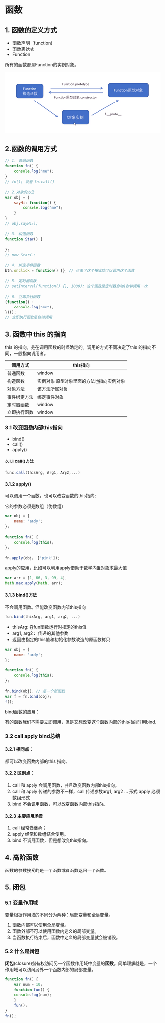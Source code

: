 # 函数

## 1. 函数的定义方式

- 函数声明（function)
- 函数表达式
- Function

所有的函数都是Function的实例对象。

![函数](../imgae/函数.png)

## 2.函数的调用方式

```js
// 1. 普通函数
function fn() {
    console.log("me");
}
// fn(); 或者 fn.call()

// 2.对象的方法
var obj = {
    sayHi: function() {
        console.log("me");
    }
}
// obj.sayHi();

// 3. 构造函数
function Star() {
    
};
// new Star();

// 4. 绑定事件函数
btn.onclick = function() {}; // 点击了这个按钮就可以调用这个函数

// 5. 定时器函数
// setInterval(function() {}, 1000); 这个函数是定时器自动1秒钟调用一次

// 6. 立即执行函数
(function() {
    console.log("me");
})();
// 立即执行函数是自动调用

```

## 3. 函数中 this 的指向

this 的指向，是在调用函数的时候确定的。调用的方式不同决定了this 的指向不同，一般指向调用者。

| 调用方式     | this指向                                  |
| ------------ | ----------------------------------------- |
| 普通函数     | window                                    |
| 构造函数     | 实例对象 原型对象里面的方法也指向实例对象 |
| 对象方法     | 该方法所属对象                            |
| 事件绑定方法 | 绑定事件对象                              |
| 定时器函数   | window                                    |
| 立即执行函数 | window                                    |

### 3.1 改变函数内部this指向

- bind()
- call()
- apply()

#### 3.1.1 call()方法

```js
func.call(thisArg, Arg1, Arg2,...)
```

#### 3.1.2 apply()

可以调用一个函数，也可以改变函数的this指向;

它的参数必须是数组（伪数组）

```js
var obj = {
	name: 'andy';
};

function fn() {
    console.log(this);
};

fn.apply(obj， ['pink']);
```

apply的应用，比如可以利用apply借助于数学内置对象求最大值

```js
var arr = [1, 66, 3, 99, 4];
Math.max.apply(Math, arr);
```

#### 3.1.3 bind()方法

不会调用函数。但能改变函数内部this指向

```js
fun.bind(thisArg, arg1, arg2, ...)
```

- thisArg: 在fun函数运行时指定的this值
- arg1, arg2： 传递的其他参数
- 返回由指定的this值和初始化参数改造的原函数拷贝

```js
var obj = {
	name: 'andy';
};

function fn() {
    console.log(this);
};

fn.bind(obj); // 是一个新函数
var f = fn.bind(obj);
f();
```

bind函数的应用： 

有的函数我们不需要立即调用，但是又想改变这个函数内部的this指向时用bind.

### 3.2 call apply bind总结

#### 3.2.1 相同点：

都可以改变函数内部的this 指向。

#### 3.2.2 区别点：

1. call 和 apply 会调用函数，并且改变函数内部this指向。
2. call 和 apply 传递的参数不一样，call 传递参数arg1, arg2 ... 形式 apply 必须数组形式
3. bind 不会调用函数，可以改变函数内部this指向。

#### 3.2.3 主要应用场景

1. call 经常做继承；
2. apply 经常和数组结合使用。
3. bind 不调用函数，但是想改变this指向。

## 4. 高阶函数

函数的参数接受的是一个函数或者函数返回一个函数。

##  5. 闭包

### 5.1 变量作用域

变量根据作用域的不同分为两种：局部变量和全局变量。

1. 函数内部可以使用全局变量。
2. 函数外部不可以使用函数内定义的局部变量。
3. 当函数执行结束后，函数中定义的局部变量就会被销毁。

### 5.2 什么是闭包

**闭包**(closure)指有权访问另一个函数作用域中变量的**函数**。简单理解就是，一个作用域可以访问另外一个函数内部的局部变量。

```js
function fn() {
	var num = 10;
	function fun() {
	console.log(num);
	}
    fun();
}
fn();
```



